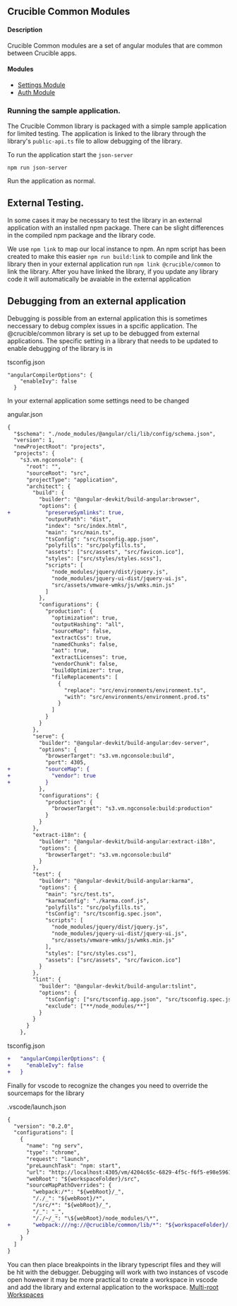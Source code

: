 ## Crucible Common Modules

#### Description

Crucible Common modules are a set of angular modules that are common between Crucible apps.

#### Modules

- [Settings Module](projects/@crucible-common/src/lib/comn-settings/README.md)
- [Auth Module](projects/@crucible-common/src/lib/comn-auth/README.md)

### **Running the sample application.**

The Crucible Common library is packaged with a simple sample application for limited testing. The application is linked to the library through the library's `public-api.ts` file to allow debugging of the library.

To run the application start the `json-server`

`npm run json-server`

Run the application as normal.

## **External Testing.**

In some cases it may be necessary to test the library in an external application with an installed npm package. There can be slight differences in the compiled npm package and the library code.

We use `npm link` to map our local instance to npm. An npm script has been created to make this easier `npm run build:link` to compile and link the library then in your external application run `npm link @crucible/common` to link the library. After you have linked the library, if you update any library code it will automatically be avaiable in the external application

## Debugging from an external application

Debugging is possible from an external application this is sometimes neccessary to debug complex issues in a spcific application. The @crucible/common library is set up to be debugged from external applications. The specific setting in a library that needs to be updated to enable debugging of the library is in

tsconfig.json

```
"angularCompilerOptions": {
    "enableIvy": false
  }
```

In your external application some settings need to be changed

angular.json

```diff
{
  "$schema": "./node_modules/@angular/cli/lib/config/schema.json",
  "version": 1,
  "newProjectRoot": "projects",
  "projects": {
    "s3.vm.ngconsole": {
      "root": "",
      "sourceRoot": "src",
      "projectType": "application",
      "architect": {
        "build": {
          "builder": "@angular-devkit/build-angular:browser",
          "options": {
+           "preserveSymlinks": true,
            "outputPath": "dist",
            "index": "src/index.html",
            "main": "src/main.ts",
            "tsConfig": "src/tsconfig.app.json",
            "polyfills": "src/polyfills.ts",
            "assets": ["src/assets", "src/favicon.ico"],
            "styles": ["src/styles/styles.scss"],
            "scripts": [
              "node_modules/jquery/dist/jquery.js",
              "node_modules/jquery-ui-dist/jquery-ui.js",
              "src/assets/vmware-wmks/js/wmks.min.js"
            ]
          },
          "configurations": {
            "production": {
              "optimization": true,
              "outputHashing": "all",
              "sourceMap": false,
              "extractCss": true,
              "namedChunks": false,
              "aot": true,
              "extractLicenses": true,
              "vendorChunk": false,
              "buildOptimizer": true,
              "fileReplacements": [
                {
                  "replace": "src/environments/environment.ts",
                  "with": "src/environments/environment.prod.ts"
                }
              ]
            }
          }
        },
        "serve": {
          "builder": "@angular-devkit/build-angular:dev-server",
          "options": {
            "browserTarget": "s3.vm.ngconsole:build",
            "port": 4305,
+           "sourceMap": {
+             "vendor": true
+           }
          },
          "configurations": {
            "production": {
              "browserTarget": "s3.vm.ngconsole:build:production"
            }
          }
        },
        "extract-i18n": {
          "builder": "@angular-devkit/build-angular:extract-i18n",
          "options": {
            "browserTarget": "s3.vm.ngconsole:build"
          }
        },
        "test": {
          "builder": "@angular-devkit/build-angular:karma",
          "options": {
            "main": "src/test.ts",
            "karmaConfig": "./karma.conf.js",
            "polyfills": "src/polyfills.ts",
            "tsConfig": "src/tsconfig.spec.json",
            "scripts": [
              "node_modules/jquery/dist/jquery.js",
              "node_modules/jquery-ui-dist/jquery-ui.js",
              "src/assets/vmware-wmks/js/wmks.min.js"
            ],
            "styles": ["src/styles.css"],
            "assets": ["src/assets", "src/favicon.ico"]
          }
        },
        "lint": {
          "builder": "@angular-devkit/build-angular:tslint",
          "options": {
            "tsConfig": ["src/tsconfig.app.json", "src/tsconfig.spec.json"],
            "exclude": ["**/node_modules/**"]
          }
        }
      }
    },
```

tsconfig.json

```diff
+   "angularCompilerOptions": {
+     "enableIvy": false
+   }
```

Finally for vscode to recognize the changes you need to override the sourcemaps for the library

.vscode/launch.json

```diff
{
  "version": "0.2.0",
  "configurations": [
    {
      "name": "ng serv",
      "type": "chrome",
      "request": "launch",
      "preLaunchTask": "npm: start",
      "url": "http://localhost:4305/vm/4204c65c-6829-4f5c-f6f5-e98e5961fbf5/console",
      "webRoot": "${workspaceFolder}/src",
      "sourceMapPathOverrides": {
        "webpack:/*": "${webRoot}/_",
        "/./_": "${webRoot}/*",
        "/src/*": "${webRoot}/_",
        "/_": "_",
        "/./~/_": "\${webRoot}/node_modules/\*",
+       "webpack:///ng://@crucible/common/lib/*": "${workspaceFolder}/../common.ui/projects/@crucible-common/src/lib/*"
      }
    }
  ]
}

```

You can then place breakpoints in the library typescript files and they will be hit with the debugger. Debugging will work with two instances of vscode open however it may be more practical to create a workspace in vscode and add the library and external application to the workspace. [Multi-root Workspaces](https://code.visualstudio.com/docs/editor/multi-root-workspaces)

